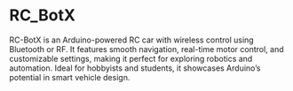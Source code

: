 # RC_BotX
RC-BotX is an Arduino-powered RC car with wireless control using Bluetooth or RF. It features smooth navigation, real-time motor control, and customizable settings, making it perfect for exploring robotics and automation. Ideal for hobbyists and students, it showcases Arduino’s potential in smart vehicle design.
